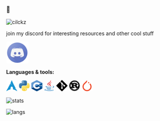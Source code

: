 ### 👋

![cilckz](https://visitor-badge.laobi.icu/badge?page_id=samas69420.samas69420)

join my discord for interesting resources and other cool stuff

<a href="https://discord.gg/q8czmx2">
  <img align="center" alt="discord" width="60px" src="/robe/discord.png" />
</a>

<br/>

**Languages & tools:**  

<code><img height="30" src="/robe/arch.png"></code>
<code><img height="30" src="/robe/python.png"></code>
<code><img height="30" src="/robe/cpp.png"></code>
<code><img height="30" src="/robe/java.png"></code>
<code><img height="30" src="/robe/git.png"></code>
<code><img height="30" src="/robe/rust.png"></code>
<code><img height="30" src="/robe/pytorch.png"></code>


![stats](https://github-readme-stats.vercel.app/api?username=samas69420&show_icons=true&count_private=true&theme=tokyonight)


![langs](https://github-readme-stats.vercel.app/api/top-langs/?username=samas69420&langs_count=4&theme=tokyonight&layout=compact)
